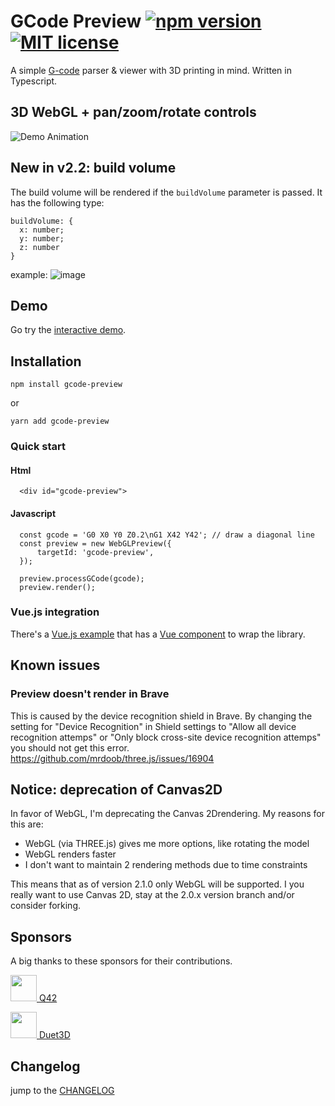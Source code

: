 # GCode Preview [![npm version](http://img.shields.io/npm/v/gcode-preview.svg?style=flat)](https://npmjs.org/package/gcode-preview "View this project on npm") [![MIT license](http://img.shields.io/badge/license-MIT-brightgreen.svg)](http://opensource.org/licenses/MIT)
A simple [G-code](https://en.wikipedia.org/wiki/G-code) parser & viewer with 3D printing in mind. Written in Typescript. 

## 3D WebGL + pan/zoom/rotate controls
![Demo Animation](../assets/benchy.gif?raw=true)

## New in v2.2: build volume
The build volume will be rendered if the `buildVolume` parameter is passed. It has the following type: 
```
buildVolume: { 
  x: number; 
  y: number; 
  z: number
}
```

example:
![image](https://user-images.githubusercontent.com/461650/103179898-c014a100-4890-11eb-8a25-13415c26f0f4.png)

## Demo
Go try the [interactive demo](https://gcode-preview.web.app/).


## Installation

 `npm install gcode-preview`

or

`yarn add gcode-preview`


### Quick start

#### Html
```
  <div id="gcode-preview">
```

#### Javascript
```  
  const gcode = 'G0 X0 Y0 Z0.2\nG1 X42 Y42'; // draw a diagonal line
  const preview = new WebGLPreview({
      targetId: 'gcode-preview',
  });
  
  preview.processGCode(gcode);
  preview.render();
```

### Vue.js integration
There's a [Vue.js example](https://github.com/remcoder/gcode-preview/tree/develop/vue-demo) that has a [Vue component](https://github.com/remcoder/gcode-preview/blob/develop/vue-demo/src/components/GCodePreview.vue) to wrap the library.

## Known issues
### Preview doesn't render in Brave
This is caused by the device recognition shield in Brave. By changing the setting for "Device Recognition" in Shield settings to "Allow all device recognition attemps" or "Only block cross-site device recognition attemps" you should not get this error.
https://github.com/mrdoob/three.js/issues/16904

## Notice: deprecation of Canvas2D
In favor of WebGL, I'm deprecating the Canvas 2Drendering. My reasons for this are: 
 - WebGL (via THREE.js) gives me more options, like rotating the model
 - WebGL renders faster
 - I don't want to maintain 2 rendering methods due to time constraints

This means that as of version 2.1.0 only WebGL will be supported. I you really want to use Canvas 2D, stay at the 2.0.x version branch and/or consider forking.

## Sponsors

A big thanks to these sponsors for their contributions. 

[<img width=42 src="http://logo.q42.com/q42-logo.svg" /> Q42 ](http://q42.com)

[<img width=42 src="https://www.duet3d.com/image/catalog/logo/50_blue_wifi.png"> Duet3D](https://www.duet3d.com/)

## Changelog
jump to the [CHANGELOG](CHANGELOG.md)